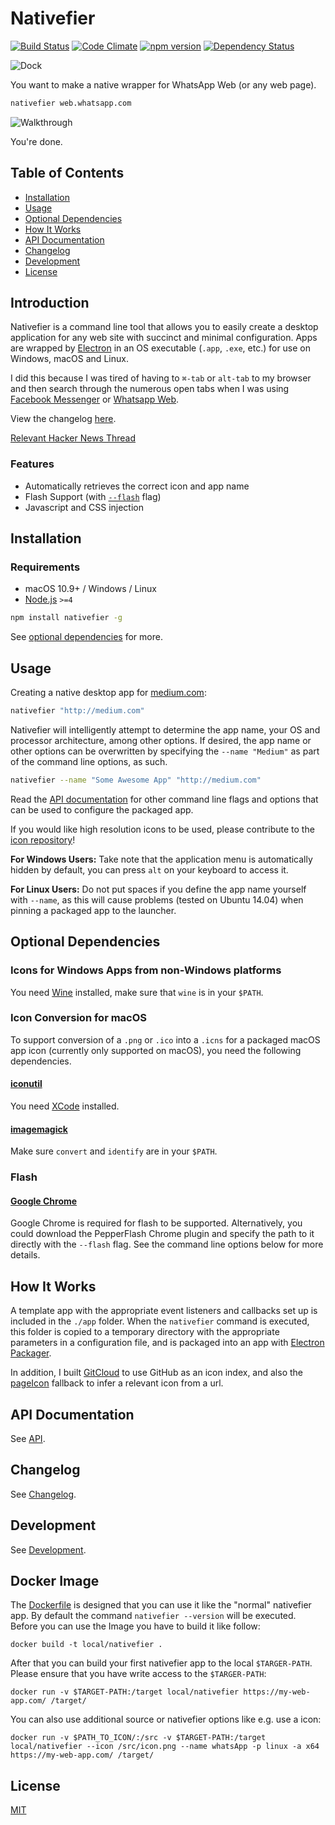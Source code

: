 # Nativefier

[![Build Status](https://travis-ci.org/jiahaog/nativefier.svg?branch=development)](https://travis-ci.org/jiahaog/nativefier)
[![Code Climate](https://codeclimate.com/github/jiahaog/nativefier/badges/gpa.svg)](https://codeclimate.com/github/jiahaog/nativefier)
[![npm version](https://badge.fury.io/js/nativefier.svg)](https://www.npmjs.com/package/nativefier)
[![Dependency Status](https://david-dm.org/jiahaog/nativefier.svg)](https://david-dm.org/jiahaog/nativefier)

![Dock](screenshots/dock.png)

You want to make a native wrapper for WhatsApp Web (or any web page).

```bash
nativefier web.whatsapp.com
```

![Walkthrough](screenshots/walkthrough.gif)

You're done.

## Table of Contents

  - [Installation](#installation)
  - [Usage](#usage)
  - [Optional Dependencies](#optional-dependencies)
  - [How It Works](#how-it-works)
  - [API Documentation](docs/api.md)
  - [Changelog](docs/changelog.md)
  - [Development](docs/development.md)
  - [License](#license)

## Introduction

Nativefier is a command line tool that allows you to easily create a desktop application for any web site with succinct and minimal configuration. Apps are wrapped by [Electron](http://electron.atom.io) in an OS executable (`.app`, `.exe`, etc.) for use on Windows, macOS and Linux.

I did this because I was tired of having to `⌘-tab` or `alt-tab` to my browser and then search through the numerous open tabs when I was using [Facebook Messenger](http://messenger.com) or [Whatsapp Web](http://web.whatsapp.com).

View the changelog [here](https://github.com/jiahaog/nativefier/blob/development/docs/changelog.md).

[Relevant Hacker News Thread](https://news.ycombinator.com/item?id=10930718)

### Features

- Automatically retrieves the correct icon and app name
- Flash Support (with [`--flash`](docs/api.md#flash) flag)
- Javascript and CSS injection

## Installation

### Requirements
- macOS 10.9+ / Windows / Linux
- [Node.js](https://nodejs.org/) `>=4`

```bash
npm install nativefier -g
```

See [optional dependencies](#optional-dependencies) for more.

## Usage

Creating a native desktop app for [medium.com](http://medium.com):

```bash
nativefier "http://medium.com"
```

Nativefier will intelligently attempt to determine the app name, your OS and processor architecture, among other options. If desired, the app name or other options can be overwritten by specifying the `--name "Medium"` as part of the command line options, as such.

```bash
nativefier --name "Some Awesome App" "http://medium.com"
```
Read the [API documentation](docs/api.md) for other command line flags and options that can be used to configure the packaged app.

If you would like high resolution icons to be used, please contribute to the [icon repository](https://github.com/jiahaog/nativefier-icons)!

**For Windows Users:** Take note that the application menu is automatically hidden by default, you can press `alt` on your keyboard to access it.

**For Linux Users:** Do not put spaces if you define the app name yourself with `--name`, as this will cause problems (tested on Ubuntu 14.04) when pinning a packaged app to the launcher.

## Optional Dependencies

### Icons for Windows Apps from non-Windows platforms

You need [Wine](https://www.winehq.org/) installed, make sure that `wine` is in your `$PATH`.

### Icon Conversion for macOS

To support conversion of a `.png` or `.ico` into a `.icns` for a packaged macOS app icon (currently only supported on macOS), you need the following dependencies.

#### [iconutil](https://developer.apple.com/library/mac/documentation/GraphicsAnimation/Conceptual/HighResolutionOSX/Optimizing/Optimizing.html)

You need [XCode](https://developer.apple.com/xcode/) installed.

#### [imagemagick](http://www.imagemagick.org/script/index.php)

Make sure `convert` and `identify` are in your `$PATH`.

### Flash

#### [Google Chrome](https://www.google.com/chrome/)

Google Chrome is required for flash to be supported. Alternatively, you could download the PepperFlash Chrome plugin and specify the path to it directly with the `--flash` flag. See the command line options below for more details.

## How It Works

A template app with the appropriate event listeners and callbacks set up is included in the `./app` folder. When the `nativefier` command is executed, this folder is copied to a temporary directory with the appropriate parameters in a configuration file, and is packaged into an app with [Electron Packager](https://github.com/electron-userland/electron-packager).

In addition, I built [GitCloud](https://github.com/jiahaog/gitcloud) to use GitHub as an icon index, and also the [pageIcon](https://github.com/jiahaog/page-icon) fallback to infer a relevant icon from a url.

## API Documentation

See [API](docs/api.md).

## Changelog

See [Changelog](docs/changelog.md).

## Development

See [Development](docs/development.md).

## Docker Image

The [Dockerfile](Dockerfile) is designed that you can use it like the "normal" nativefier app. By default the command `nativefier --version` will be executed. Before you can use the Image you have to build it like follow:

    docker build -t local/nativefier .
 
After that you can build your first nativefier app to the local `$TARGER-PATH`. Please ensure that you have write access to the `$TARGER-PATH`:

    docker run -v $TARGET-PATH:/target local/nativefier https://my-web-app.com/ /target/
    
You can also use additional source or nativefier options like e.g. use a icon:

    docker run -v $PATH_TO_ICON/:/src -v $TARGET-PATH:/target local/nativefier --icon /src/icon.png --name whatsApp -p linux -a x64 https://my-web-app.com/ /target/

## License

[MIT](LICENSE.md)
